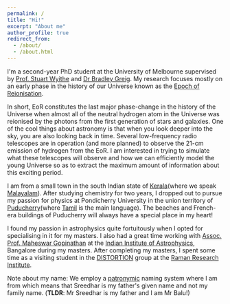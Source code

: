 ```yaml
---
permalink: /
title: "Hi!"
excerpt: "About me"
author_profile: true
redirect_from: 
  - /about/
  - /about.html
---
```


I'm a second-year PhD student at the University of Melbourne supervised by [Prof. Stuart Wyithe](https://blogs.unimelb.edu.au/stuart-wyithe/) and [Dr Bradley Greig](https://findanexpert.unimelb.edu.au/profile/195326-bradley-greig). My research focuses mostly on an early phase in the history of our Universe known as the [Epoch of Reionisation](https://astro.physics.unimelb.edu.au/research/epoch-of-reionisation/).

In short, EoR constitutes the last major phase-change in the history of the Universe when almost all of the neutral hydrogen atom in the Universe was reionised by the photons from the first generation of stars and galaxies. One of the cool things about astronomy is that when you look deeper into the sky, you are also looking back in time. Several low-frequency radio telescopes are in operation (and more planned) to observe the 21-cm emission of hydrogen from the EoR. I am interested in trying to simulate what these telescopes will observe and how we can efficiently model the young Universe so as to extract the maximum amount of information about this exciting period.

I am from a small town in the south Indian state of [Kerala](https://www.keralatourism.org/kerala-at-a-glance/)(where we speak [Malayalam](https://en.wikipedia.org/wiki/Malayalam)). After studying chemistry for two years, I dropped out to pursue my passion for physics at Pondicherry University in the union territory of [Puducherry](https://www.py.gov.in/history)(where [Tamil](https://en.wikipedia.org/wiki/Tamil_language) is the main language). The beaches and French-era buildings of Puducherry will always have a special place in my heart! 

I found my passion in astrophysics quite fortuitously when I opted for specialising in it for my masters. I also had a great time working with [Assoc. Prof. Maheswar Gopinathan](https://www.iiap.res.in/?q=user/541) at the [Indian Institute of Astrophysics](https://www.iiap.res.in/), Bangalore during my masters. After completing my masters, I spent some time as a visiting student in the [DISTORTION](https://www.rri.res.in/DISTORTION/index.html) group at the [Raman Research Institute](https://www.rri.res.in/).

Note about my name: We employ a [patronymic](https://en.wikipedia.org/wiki/Patronymic#South_Asia) naming system where I am from which means that Sreedhar is my father's given name and not my family name. (**TLDR**: Mr Sreedhar is my father and I am Mr Balu!)
